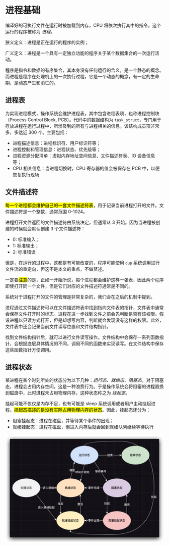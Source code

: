 # 进程基础

编译好的可执行文件在运行时被加载到内存，CPU 将依次执行其中的指令，这个运行的程序被称为 *进程*。

狭义定义：进程是正在运行的程序的实例；

广义定义：进程是一个具有一定独立功能的程序关于某个数据集合的一次运行活动。

程序是指令和数据的有序集合，其本身没有任何运行的含义，是一个静态的概念。而进程是程序在处理机上的一次执行过程，它是一个动态的概念，有一定的生命期，是动态产生和消亡的。

## 进程表

为实现进程模式，操作系统会维护进程表，其中包含进程表项，也称进程控制块（Process Control Block, PCB）。代码中的数据结构为 `task_struct`，专门用于存放进程在运行过程中，所涉及到的所有与进程相关的信息。该结构成员项非常多，多达近 300 个。主要包括：

- 进程描述信息：进程标识符、用户标识符等；
- 进程控制和管理信息：进程状态、优先级等；
- 进程资源分配清单：虚拟内存地址空间信息、文件描述符表、IO 设备信息等；
- CPU 相关信息：当进程切换时，CPU 寄存器的值会被保存在 PCB 中，以便恢复执行现场

## 文件描述符

<mark>每一个进程都会维护自己的一套文件描述符表</mark>，用于记录当前进程打开的文件。文件描述符是一个整数，通常范围 0-1024。

进程打开文件返回的文件描述符由系统决定，但通常从 3 开始。因为当进程被创建的时候就会默认创建 3 个文件描述符：

- 0: 标准输入；
- 1: 标准输出；
- 2: 标准错误

但是，在运行的过程中，这都是有可能改变的，程序可能使用 `dup` 系统调用进行文件流的重定向，但这不是本文的重点，不做赘述。

一定要<mark>注意</mark>的是，正如一开始所说，每个进程都会维护这样一张表，因此两个程序即使打开同一个文件，但是它们对应的文件描述符通常是不同的。

系统对于进程打开的文件的管理是非常复杂的，我们会在之后的机制中提到。

进程通过文件描述符可以在文件描述符表中找到指向文件表的指针，文件表中通常会保存文件打开时的标志。进程在进一步找到文件之前会先判断是否有该权限。假设进程以只读方式打开，但是却想写内容，判断就会发现没有这样的权限。此外，文件表中还会记录当前文件读写位置和文件结构指针。

找到文件结构指针后，就可以进行文件读写操作。文件结构中会保存一系列函数指针，会根据底层具体情况的不同，调用不同的函数来实现读写。在文件结构中保存这些函数指针方便调用。

## 进程状态

某进程在某个时刻所处的状态分为以下几种：*运行态、就绪态、阻塞态*。对于阻塞态，进程会占用内存空间，这是一种浪费行为。于是操作系统会将阻塞的进程置换到磁盘中，此时进程未占用物理内存，这种状态称之为 *挂起态*。

挂起可能不仅仅是内存不足，也有可能是 sleep 系统调用或者用户主动挂起进程。<mark>挂起态描述的是没有实际占用物理内存的状态</mark>。因此，挂起态还分为：

- 阻塞挂起态：进程在磁盘，并等待某个事件的出现；
- 就绪挂起态：进程在磁盘，但进入内存后就会回到就绪队列继续等待执行

![image-20230531193041967](../../assets/imgs/OS-Process-7-state.png)



